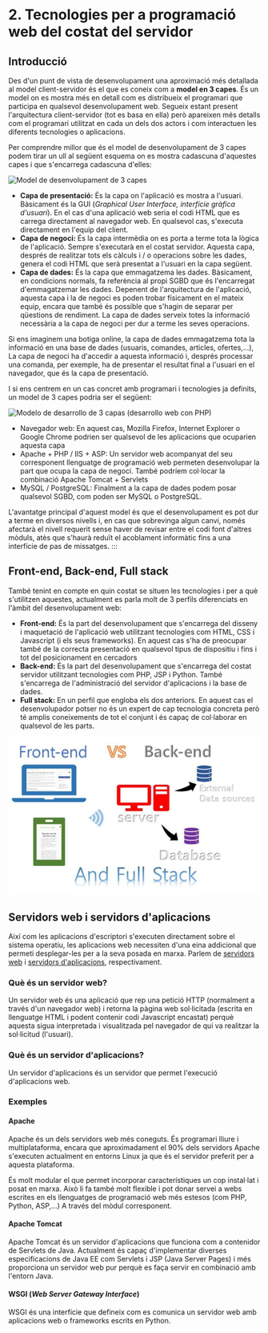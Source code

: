 # 2. Tecnologies per a programació web del costat del servidor 


## Introducció
Des d'un punt de vista de desenvolupament una aproximació més detallada
al model client-servidor és el que es coneix com a **model en 3 capes**.
És un model on es mostra més en detall com es distribueix el programari
que participa en qualsevol desenvolupament web. Segueix estant present
l'arquitectura client-servidor (tot es basa en ella) però apareixen més
detalls com el programari utilitzat en cada un dels dos actors i com
interactuen les diferents tecnologies o aplicacions.

Per comprendre millor que és el model de desenvolupament de 3 capes
podem tirar un ull al següent esquema on es mostra cadascuna d'aquestes
capes i que s'encarrega cadascuna d'elles:

![**Model de desenvolupament de 3
capes**](assets/3_capas.png "Model de desenvolupament de 3 capes")

-   **Capa de presentació:** És la capa on l'aplicació es mostra a
    l'usuari. Bàsicament és la GUI (*Graphical User Interface,
    interfície gràfica d'usuari*). En el cas d'una aplicació web seria
    el codi HTML que es carrega directament al navegador web. En
    qualsevol cas, s'executa directament en l'equip del client.
-   **Capa de negoci:** És la capa intermèdia on es porta a terme tota
    la lògica de l'aplicació. Sempre s'executarà en el costat
    servidor. Aquesta capa, després de realitzar tots els càlculs i / o
    operacions sobre les dades, genera el codi HTML que serà presentat a
    l'usuari en la capa següent.
-   **Capa de dades:** És la capa que emmagatzema les dades. Bàsicament,
    en condicions normals, fa referència al propi SGBD que és
    l'encarregat d'emmagatzemar les dades. Depenent de l'arquitectura
    de l'aplicació, aquesta capa i la de negoci es poden trobar
    físicament en el mateix equip, encara que també és possible que
    s'hagin de separar per qüestions de rendiment. La capa de dades
    serveix totes la informació necessària a la capa de negoci per dur a
    terme les seves operacions.

Si ens imaginem una botiga online, la capa de dades emmagatzema tota la
informació en una base de dades (usuaris, comandes, articles,
ofertes,\...), La capa de negoci ha d'accedir a aquesta informació i,
després processar una comanda, per exemple, ha de presentar el resultat
final a l'usuari en el navegador, que és la capa de presentació.

I si ens centrem en un cas concret amb programari i tecnologies ja
definits, un model de 3 capes podria ser el següent:

![**Modelo de desarrollo de 3 capas (desarrollo web con
PHP)**](assets/3_capas2.jpg ": Modelo de desarrollo de 3 capas (desarrollo web con PHP)")

-   Navegador web: En aquest cas, Mozilla Firefox, Internet Explorer o
    Google Chrome podrien ser qualsevol de les aplicacions que ocuparien
    aquesta capa
-   Apache + PHP / IIS + ASP: Un servidor web acompanyat del seu
    corresponent llenguatge de programació web permeten desenvolupar la
    part que ocupa la capa de negoci. També podríem col·locar la
    combinació Apache Tomcat + Servlets
-   MySQL / PostgreSQL: Finalment a la capa de dades podem posar
    qualsevol SGBD, com poden ser MySQL o PostgreSQL.

L'avantatge principal d'aquest model és que el desenvolupament es pot
dur a terme en diversos nivells i, en cas que sobrevinga algun canvi,
només afectarà el nivell requerit sense haver de revisar entre el codi
font d'altres mòduls, atès que s'haurà reduït el acoblament informàtic
fins a una interfície de pas de missatges.
:::

## Front-end, Back-end, Full stack

També tenint en compte en quin costat se situen les tecnologies i per a
què s'utilitzen aquestes, actualment es parla molt de 3 perfils
diferenciats en l'àmbit del desenvolupament web:

-   **Front-end:** És la part del desenvolupament que s'encarrega del
    disseny i maquetació de l'aplicació web utilitzant tecnologies com
    HTML, CSS i Javascript (i els seus frameworks). En aquest cas s'ha
    de preocupar també de la correcta presentació en qualsevol tipus de
    dispositiu i fins i tot del posicionament en cercadors
-   **Back-end:** És la part del desenvolupament que s'encarrega del
    costat servidor utilitzant tecnologies com PHP, JSP i Python. També
    s'encarrega de l'administració del servidor d'aplicacions i la
    base de dades.
-   **Full stack:** En un perfil que engloba els dos anteriors. En
    aquest cas el desenvolupador potser no és un expert de cap
    tecnologia concreta però té amplis coneixements de tot el conjunt i
    és capaç de col·laborar en qualsevol de les parts.

![](assets/fullstack.jpg)

## Servidors web i servidors d'aplicacions

Així com les aplicacions d'escriptori s'executen directament sobre el
sistema operatiu, les aplicacions web necessiten d'una
eina addicional que permeti desplegar-les per a la seva posada en marxa.
Parlem de [servidors
web](https://en.wikipedia.org/wiki/Comparison_of_web_server_software) i
[servidors
d'aplicacions](https://en.wikipedia.org/wiki/Application_server),
respectivament.

### Què és un servidor web?

Un servidor web és una aplicació que rep una petició HTTP (normalment a
través d'un navegador web) i retorna la pàgina web sol·licitada
(escrita en llenguatge HTML i podent contenir codi Javascript
encastat) perquè aquesta sigua interpretada i visualitzada pel
navegador de qui va realitzar la sol·licitud (l'usuari).

### Què és un servidor d'aplicacions? 

Un servidor d'aplicacions és un servidor que permet l'execució d'aplicacions web.

### Exemples

#### Apache

Apache és un dels servidors web més coneguts. És programari lliure i
multiplataforma, encara que aproximadament el 90% dels servidors Apache
s'executen actualment en entorns Linux ja que és el servidor preferit
per a aquesta plataforma.

És molt modular el que permet incorporar característiques un cop
instal·lat i posat en marxa. Això li fa també molt flexible i pot donar
servei a webs escrites en els llenguatges de programació web més estesos
(com PHP, Python, ASP,\...) A través del mòdul corresponent.

#### Apache Tomcat

Apache Tomcat és un servidor d'aplicacions que funciona com a
contenidor de Servlets de Java. Actualment és capaç d'implementar
diverses especificacions de Java EE com Servlets i JSP (Java Server
Pages) i més proporciona un servidor web pur perquè es faça servir en
combinació amb l'entorn Java.

#### WSGI (*Web Server Gateway Interface*)

WSGI és una interfície que defineix com es comunica un servidor web amb
aplicacions web o frameworks escrits en Python.

